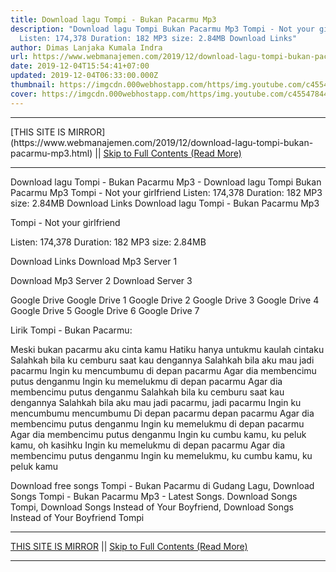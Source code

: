 ```yaml
---
title: Download lagu Tompi - Bukan Pacarmu Mp3
description: "Download lagu Tompi Bukan Pacarmu Mp3 Tompi - Not your girlfriend
  Listen: 174,378 Duration: 182 MP3 size: 2.84MB Download Links"
author: Dimas Lanjaka Kumala Indra
url: https://www.webmanajemen.com/2019/12/download-lagu-tompi-bukan-pacarmu-mp3.html
date: 2019-12-04T15:54:41+07:00
updated: 2019-12-04T06:33:00.000Z
thumbnail: https://imgcdn.000webhostapp.com/https/img.youtube.com/c455478444e7247aa55281873578e555.jpeg
cover: https://imgcdn.000webhostapp.com/https/img.youtube.com/c455478444e7247aa55281873578e555.jpeg
---
```


<hr/> [THIS SITE IS MIRROR](https://www.webmanajemen.com/2019/12/download-lagu-tompi-bukan-pacarmu-mp3.html) || <a href="https://www.webmanajemen.com/2019/12/download-lagu-tompi-bukan-pacarmu-mp3.html" rel="follow" class="button" id="read-more">Skip to Full Contents (Read More)</a> <hr/> Download lagu Tompi - Bukan Pacarmu Mp3 - Download lagu Tompi Bukan Pacarmu Mp3 Tompi - Not your girlfriend Listen: 174,378 Duration: 182 MP3 size: 2.84MB Download Links Download lagu Tompi - Bukan Pacarmu Mp3

  Tompi - Not your girlfriend 

  Listen: 174,378 
  Duration: 182 
  MP3 size: 2.84MB 

  Download Links 
  Download Mp3 Server 1 

  Download Mp3 Server 2 
  Download Server 3 


  Google Drive   Google Drive 1 
  Google Drive 2 
  Google Drive 3 
  Google Drive 4 
  Google Drive 5 
  Google Drive 6 
  Google Drive 7 


                             
Lirik Tompi - Bukan Pacarmu:
                             
 Meski bukan pacarmu aku cinta kamu 
 Hatiku hanya untukmu kaulah cintaku 
 Salahkah bila ku cemburu saat kau dengannya 
 Salahkah bila aku mau jadi pacarmu 
 Ingin ku mencumbumu di depan pacarmu 
 Agar dia membencimu putus denganmu 
 Ingin ku memelukmu di depan pacarmu 
 Agar dia membencimu putus denganmu 
 Salahkah bila ku cemburu saat kau dengannya 
 Salahkah bila aku mau jadi pacarmu, jadi pacarmu 
 Ingin ku mencumbumu mencumbumu 
 Di depan pacarmu depan pacarmu 
 Agar dia membencimu putus denganmu 
 Ingin ku memelukmu di depan pacarmu 
 Agar dia membencimu putus denganmu 
 Ingin ku cumbu kamu, ku peluk kamu, oh kasihku 
 Ingin ku memelukmu di depan pacarmu 
 Agar dia membencimu putus denganmu 
 Ingin ku memelukmu, ku cumbu kamu, ku peluk kamu 
                         
  Download free songs Tompi - Bukan Pacarmu di Gudang Lagu, Download Songs Tompi - Bukan Pacarmu Mp3 - Latest Songs.  Download Songs Tompi, Download Songs Instead of Your Boyfriend, Download Songs Instead of Your Boyfriend Tompi <hr/> [THIS SITE IS MIRROR](https://www.webmanajemen.com/2019/12/download-lagu-tompi-bukan-pacarmu-mp3.html) || <a href="https://www.webmanajemen.com/2019/12/download-lagu-tompi-bukan-pacarmu-mp3.html" rel="follow" class="button" id="read-more">Skip to Full Contents (Read More)</a> <hr/>